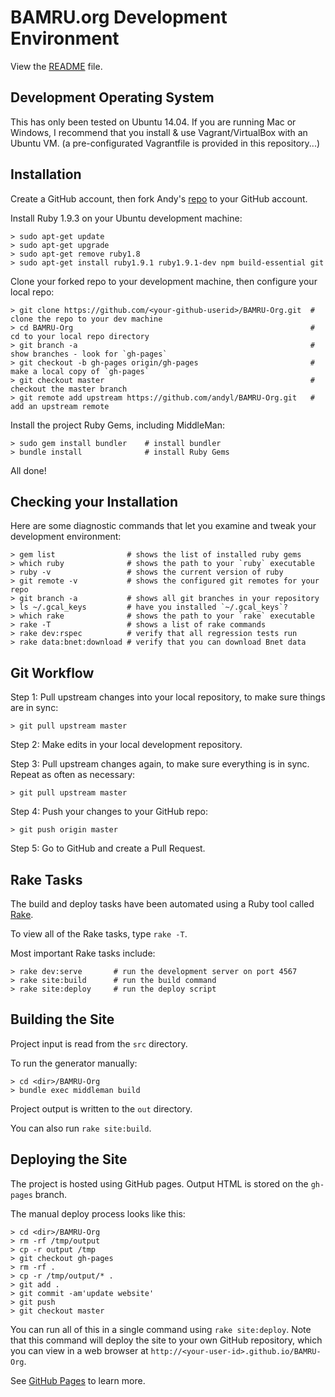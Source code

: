 # BAMRU.org Development Environment

View the [README](../README.md) file.

## Development Operating System

This has only been tested on Ubuntu 14.04.  If you are running Mac or Windows,
I recommend that you install & use Vagrant/VirtualBox with an Ubuntu VM. (a
pre-configurated Vagrantfile is provided in this repository...)

## Installation

Create a GitHub account, then fork Andy's
[repo](https://github.com/andyl/BAMRU-Org) to your GitHub account. 

Install Ruby 1.9.3 on your Ubuntu development machine:

    > sudo apt-get update
    > sudo apt-get upgrade
    > sudo apt-get remove ruby1.8
    > sudo apt-get install ruby1.9.1 ruby1.9.1-dev npm build-essential git

Clone your forked repo to your development machine, then configure your local repo:

    > git clone https://github.com/<your-github-userid>/BAMRU-Org.git  # clone the repo to your dev machine 
    > cd BAMRU-Org                                                     # cd to your local repo directory
    > git branch -a                                                    # show branches - look for `gh-pages`
    > git checkout -b gh-pages origin/gh-pages                         # make a local copy of `gh-pages`
    > git checkout master                                              # checkout the master branch
    > git remote add upstream https://github.com/andyl/BAMRU-Org.git   # add an upstream remote

Install the project Ruby Gems, including MiddleMan: 

    > sudo gem install bundler    # install bundler 
    > bundle install              # install Ruby Gems

All done!  

## Checking your Installation

Here are some diagnostic commands that let you examine and tweak your
development environment:

    > gem list                # shows the list of installed ruby gems
    > which ruby              # shows the path to your `ruby` executable
    > ruby -v                 # shows the current version of ruby
    > git remote -v           # shows the configured git remotes for your repo
    > git branch -a           # shows all git branches in your repository
    > ls ~/.gcal_keys         # have you installed `~/.gcal_keys`?
    > which rake              # shows the path to your `rake` executable
    > rake -T                 # shows a list of rake commands
    > rake dev:rspec          # verify that all regression tests run
    > rake data:bnet:download # verify that you can download Bnet data

## Git Workflow

Step 1: Pull upstream changes into your local repository, to make sure things are in
sync:

    > git pull upstream master

Step 2: Make edits in your local development repository.

Step 3: Pull upstream changes again, to make sure everything is in sync. Repeat
as often as necessary:

    > git pull upstream master

Step 4: Push your changes to your GitHub repo:

    > git push origin master

Step 5: Go to GitHub and create a Pull Request.

## Rake Tasks

The build and deploy tasks have been automated using a Ruby tool called
[Rake](http://en.wikipedia.org/wiki/Rake_%28software%29).

To view all of the Rake tasks, type `rake -T`.

Most important Rake tasks include:

    > rake dev:serve       # run the development server on port 4567
    > rake site:build      # run the build command
    > rake site:deploy     # run the deploy script

## Building the Site

Project input is read from the `src` directory.

To run the generator manually:

    > cd <dir>/BAMRU-Org
    > bundle exec middleman build

Project output is written to the `out` directory.

You can also run `rake site:build`.

## Deploying the Site

The project is hosted using GitHub pages.  Output HTML is stored on the
`gh-pages` branch.

The manual deploy process looks like this:

    > cd <dir>/BAMRU-Org
    > rm -rf /tmp/output
    > cp -r output /tmp
    > git checkout gh-pages
    > rm -rf .
    > cp -r /tmp/output/* .
    > git add .
    > git commit -am'update website'
    > git push
    > git checkout master

You can run all of this in a single command using `rake site:deploy`.  Note
that this command will deploy the site to your own GitHub repository, which you
can view in a web browser at `http://<your-user-id>.github.io/BAMRU-Org`.

See [GitHub Pages](http://pages.github.com) to learn more.

